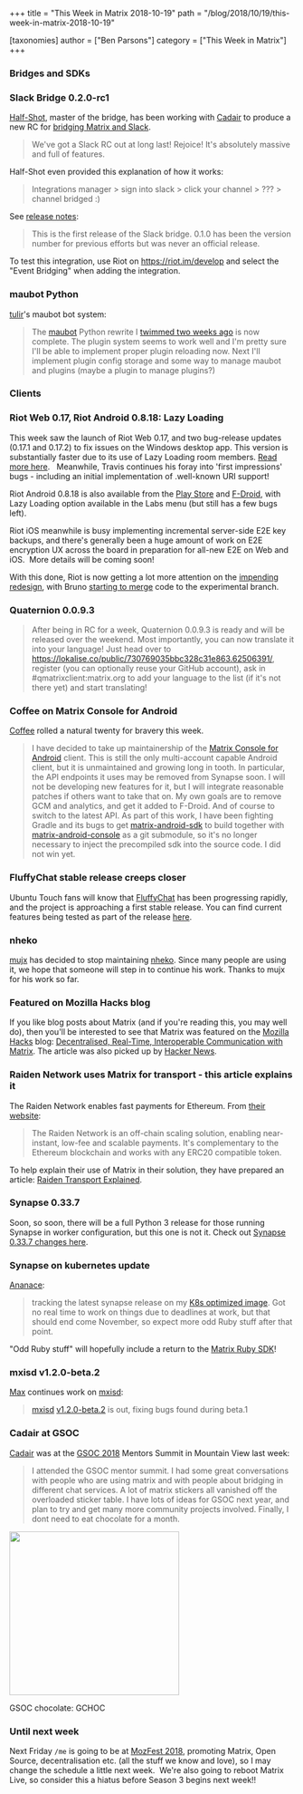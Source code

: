 +++
title = "This Week in Matrix 2018-10-19"
path = "/blog/2018/10/19/this-week-in-matrix-2018-10-19"

[taxonomies]
author = ["Ben Parsons"]
category = ["This Week in Matrix"]
+++

### Bridges and SDKs

### Slack Bridge 0.2.0-rc1

<a href="https://matrix.to/#/@Half-Shot:half-shot.uk">Half-Shot</a>, master of the bridge, has been working with <a href="https://matrix.to/#/@cadair:cadair.com">Cadair</a> to produce a new RC for <a href="https://github.com/matrix-org/matrix-appservice-slack">bridging Matrix and Slack</a>.
<blockquote>We've got a Slack RC out at long last! Rejoice! It's absolutely massive and full of features.</blockquote>
Half-Shot even provided this explanation of how it works:
<blockquote>Integrations manager &gt; sign into slack &gt; click your channel &gt; ??? &gt; channel bridged :)</blockquote>
See <a href="https://github.com/matrix-org/matrix-appservice-slack/releases/tag/0.2.0-rc1">release notes</a>:
<blockquote>This is the first release of the Slack bridge. 0.1.0 has been the version number for previous efforts but was never an official release.</blockquote>
To test this integration, use Riot on <a href="https://riot.im/develop">https://riot.im/develop</a> and select the "Event Bridging" when adding the integration.

### maubot Python

<a href="https://matrix.to/#/@tulir:maunium.net">tulir</a>'s maubot bot system:
<blockquote>The <a href="https://github.com/maubot/maubot">maubot</a> Python rewrite I <a href="/blog/2018/10/05/this-week-in-matrix-2018-10-05/#sdks">twimmed two weeks ago</a> is now complete. The plugin system seems to work well and I'm pretty sure I'll be able to implement proper plugin reloading now.
Next I'll implement plugin config storage and some way to manage maubot and plugins (maybe a plugin to manage plugins?)</blockquote>

### Clients

### Riot Web 0.17, Riot Android 0.8.18: Lazy Loading

This week saw the launch of Riot Web 0.17, and two bug-release updates (0.17.1 and 0.17.2) to fix issues on the Windows desktop app. This version is substantially faster due to its use of Lazy Loading room members. <a href="https://medium.com/@RiotChat/riot-im-web-0-17-and-ios-0-7-6-smaller-footprint-faster-launch-5ddd18a65abb">Read more here</a>.   Meanwhile, Travis continues his foray into 'first impressions' bugs - including an initial implementation of .well-known URI support!

Riot Android 0.8.18 is also available from the <a href="https://play.google.com/store/apps/details?id=im.vector.app">Play Store</a> and <a href="https://f-droid.org/en/packages/im.vector.alpha/">F-Droid</a>, with Lazy Loading option available in the Labs menu (but still has a few bugs left).

Riot iOS meanwhile is busy implementing incremental server-side E2E key backups, and there's generally been a huge amount of work on E2E encryption UX across the board in preparation for all-new E2E on Web and iOS.  More details will be coming soon!

With this done, Riot is now getting a lot more attention on the <a href="https://medium.com/@RiotChat/a-sneak-peek-at-a-whole-new-riot-im-1114df653782">impending redesign</a>, with Bruno <a href="https://github.com/matrix-org/matrix-react-sdk/pulls?utf8=%E2%9C%93&amp;q=is%3Apr+redesign+author%3Abwindels">starting to merge</a> code to the experimental branch.

### Quaternion 0.0.9.3

<blockquote>After being in RC for a week, Quaternion 0.0.9.3 is ready and will be released over the weekend. Most importantly, you can now translate it into your language! Just head over to <a href="https://lokalise.co/public/730769035bbc328c31e863.62506391/">https://lokalise.co/public/730769035bbc328c31e863.62506391/</a>, register (you can optionally reuse your GitHub account), ask in #qmatrixclient:matrix.org to add your language to the list (if it's not there yet) and start translating!</blockquote>

### Coffee on Matrix Console for Android

<a href="https://github.com/Matrixcoffee">Coffee</a> rolled a natural twenty for bravery this week.
<blockquote>I have decided to take up maintainership of the <a href="https://github.com/matrix-org/matrix-android-console">Matrix Console for Android</a> client. This is still the only multi-account capable Android client, but it is unmaintained and growing long in tooth. In particular, the API endpoints it uses may be removed from Synapse soon.
I will not be developing new features for it, but I will integrate reasonable patches if others want to take that on.
My own goals are to remove GCM and analytics, and get it added to F-Droid. And of course to switch to the latest API.
As part of this work, I have been fighting Gradle and its bugs to get <a href="https://github.com/matrix-org/matrix-android-sdk">matrix-android-sdk</a> to build together with <a href="https://github.com/matrix-org/matrix-android-console">matrix-android-console</a> as a git submodule, so it's no longer necessary to inject the precompiled sdk into the source code. I did not win yet.</blockquote>

### FluffyChat stable release creeps closer

Ubuntu Touch fans will know that <a href="https://github.com/ChristianPauly/fluffychat">FluffyChat</a> has been progressing rapidly, and the project is approaching a first stable release. You can find current features being tested as part of the release <a href="https://github.com/ChristianPauly/fluffychat/blob/master/CHANGELOG.md">here</a>.

### nheko

<a href="https://matrix.to/#/@mujx:matrix.org">mujx</a> has decided to stop maintaining <a href="https://github.com/mujx/nheko">nheko</a>. Since many people are using it, we hope that someone will step in to continue his work. Thanks to mujx for his work so far.

### Featured on Mozilla Hacks blog

If you like blog posts about Matrix (and if you're reading this, you may well do), then you'll be interested to see that Matrix was featured on the <a href="https://hacks.mozilla.org/">Mozilla Hacks</a> blog: <a href="https://hacks.mozilla.org/2018/10/dweb-decentralised-real-time-interoperable-communication-with-matrix/">Decentralised, Real-Time, Interoperable Communication with Matrix</a>. The article was also picked up by <a href="https://news.ycombinator.com/item?id=18240253">Hacker News</a>.

### Raiden Network uses Matrix for transport - this article explains it

The Raiden Network enables fast payments for Ethereum. From <a href="https://raiden.network/">their website</a>:
<blockquote>The Raiden Network is an off-chain scaling solution, enabling near-instant, low-fee and scalable payments. It's complementary to the Ethereum blockchain and works with any ERC20 compatible token.</blockquote>
To help explain their use of Matrix in their solution, they have prepared an article: <a href="https://medium.com/raiden-network/raiden-transport-explained-939d7741b6f4">Raiden Transport Explained</a>.

### Synapse 0.33.7

Soon, so soon, there will be a full Python 3 release for those running Synapse in worker configuration, but this one is not it. Check out <a href="/blog/2018/10/18/synapse-0-33-7-released/">Synapse 0.33.7 changes here</a>.

### Synapse on kubernetes update

<a href="https://github.com/ananace/">Ananace</a>:
<blockquote>tracking the latest synapse release on my <a href="https://github.com/ananace/matrix-synapse">K8s optimized image</a>. Got no real time to work on things due to deadlines at work, but that should end come November, so expect more odd Ruby stuff after that point.</blockquote>
"Odd Ruby stuff" will hopefully include a return to the <a href="https://github.com/ananace/ruby-matrix-sdk">Matrix Ruby SDK</a>!

### mxisd v1.2.0-beta.2

<a href="https://matrix.to/#/@max:kamax.io">Max</a> continues work on <a href="https://github.com/kamax-io/mxisd">mxisd</a>:
<blockquote><a href="https://github.com/kamax-matrix/mxisd">mxisd</a> <a href="https://github.com/kamax-matrix/mxisd/releases/tag/v1.2.0-beta.2">v1.2.0-beta.2</a> is out, fixing bugs found during beta.1</blockquote>

### Cadair at GSOC

<a href="https://matrix.to/#/@cadair:cadair.com">Cadair</a> was at the <a href="https://summerofcode.withgoogle.com/projects/?sp-search=matrix">GSOC 2018</a> Mentors Summit in Mountain View last week:
<blockquote>I attended the GSOC mentor summit. I had some great conversations with people who are using matrix and with people about bridging in different chat services. A lot of matrix stickers all vanished off the overloaded sticker table. I have lots of ideas for GSOC next year, and plan to try and get many more community projects involved. Finally, I dont need to eat chocolate for a month.</blockquote>
<a style="font-weight: bold;" href="/blog/wp-content/uploads/2018/10/gsoc-chocolate.jpg"><img class="alignnone wp-image-3650 size-medium" src="/blog/wp-content/uploads/2018/10/gsoc-chocolate-300x289.jpg" alt="" width="300" height="289" /></a>

GSOC chocolate: GCHOC

### Until next week

Next Friday <code>/me</code> is going to be at <a href="https://mozillafestival.org/">MozFest 2018</a>, promoting Matrix, Open Source, decentralisation etc. (all the stuff we know and love), so I may change the schedule a little next week.  We're also going to reboot Matrix Live, so consider this a hiatus before Season 3 begins next week!!
